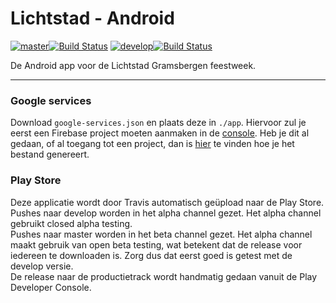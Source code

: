 # Lichtstad - Android
[![master](https://img.shields.io/badge/branch-master-orange.svg)](https://github.com/move4mobile/lichtstad-android/tree/master)[![Build Status](https://travis-ci.org/move4mobile/lichtstad-android.svg?branch=master)](https://travis-ci.org/move4mobile/lichtstad-android/) [![develop](https://img.shields.io/badge/branch-develop-orange.svg)](https://github.com/move4mobile/lichtstad-android/tree/develop)[![Build Status](https://travis-ci.org/move4mobile/lichtstad-android.svg?branch=develop)](https://travis-ci.org/move4mobile/lichtstad-android/)

De Android app voor de Lichtstad Gramsbergen feestweek.

-----

### Google services

Download `google-services.json` en plaats deze in `./app`.
Hiervoor zul je eerst een Firebase project moeten aanmaken in de [console](https://console.firebase.google.com). Heb je dit al gedaan, of al toegang tot een project, dan is [hier](https://support.google.com/firebase/answer/7015592) te vinden hoe je het bestand genereert.

### Play Store

Deze applicatie wordt door Travis automatisch geüpload naar de Play Store.  
Pushes naar develop worden in het alpha channel gezet. Het alpha channel gebruikt closed alpha testing.  
Pushes naar master worden in het beta channel gezet. Het alpha channel maakt gebruik van open beta testing,
wat betekent dat de release voor iedereen te downloaden is. Zorg dus dat eerst goed is getest met de develop versie.  
De release naar de productietrack wordt handmatig gedaan vanuit de Play Developer Console.
